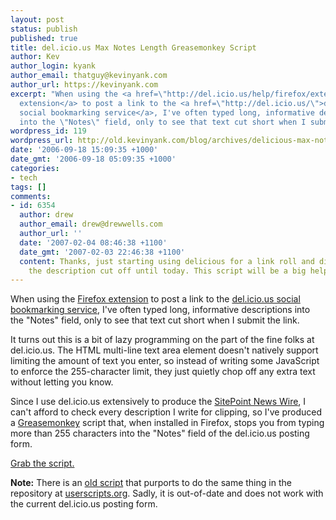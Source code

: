 ```yaml
---
layout: post
status: publish
published: true
title: del.icio.us Max Notes Length Greasemonkey Script
author: Kev
author_login: kyank
author_email: thatguy@kevinyank.com
author_url: https://kevinyank.com
excerpt: "When using the <a href=\"http://del.icio.us/help/firefox/extension\">Firefox
  extension</a> to post a link to the <a href=\"http://del.icio.us/\">del.icio.us
  social bookmarking service</a>, I've often typed long, informative descriptions
  into the \"Notes\" field, only to see that text cut short when I submit the link.\r\n\r\n"
wordpress_id: 119
wordpress_url: http://old.kevinyank.com/blog/archives/delicious-max-notes-length-greasemonkey-script/
date: '2006-09-18 15:09:35 +1000'
date_gmt: '2006-09-18 05:09:35 +1000'
categories:
- tech
tags: []
comments:
- id: 6354
  author: drew
  author_email: drew@drewwells.com
  author_url: ''
  date: '2007-02-04 08:46:38 +1100'
  date_gmt: '2007-02-03 22:46:38 +1100'
  content: Thanks, just starting using delicious for a link roll and didn't notice
    the description cut off until today. This script will be a big help.
---
```

<p>When using the <a href="http://del.icio.us/help/firefox/extension">Firefox extension</a> to post a link to the <a href="http://del.icio.us/">del.icio.us social bookmarking service</a>, I've often typed long, informative descriptions into the "Notes" field, only to see that text cut short when I submit the link.</p>
<p><a id="more"></a><a id="more-119"></a>It turns out this is a bit of lazy programming on the part of the fine folks at del.icio.us. The HTML multi-line text area element doesn't natively support limiting the amount of text you enter, so instead of writing some JavaScript to enforce the 255-character limit, they just quietly chop off any extra text without letting you know.</p>
<p>Since I use del.icio.us extensively to produce the <a href="http://www.sitepoint.com/blogs/category/daily-links/">SitePoint News Wire</a>, I can't afford to check every description I write for clipping, so I've produced a <a href="http://greasemonkey.mozdev.org/">Greasemonkey</a> script that, when installed in Firefox, stops you from typing more than 255 characters into the "Notes" field of the del.icio.us posting form.</p>
<p><a href="/assets/wp-content/uploads/2006/09/del.icio.us.user.js">Grab the script.</a></p>
<p><strong>Note:</strong> There is an <a href="http://userscripts.org/scripts/show/3057">old script</a> that purports to do the same thing in the repository at <a href="http://userscripts.org/">userscripts.org</a>. Sadly, it is out-of-date and does not work with the current del.icio.us posting form.</p>
